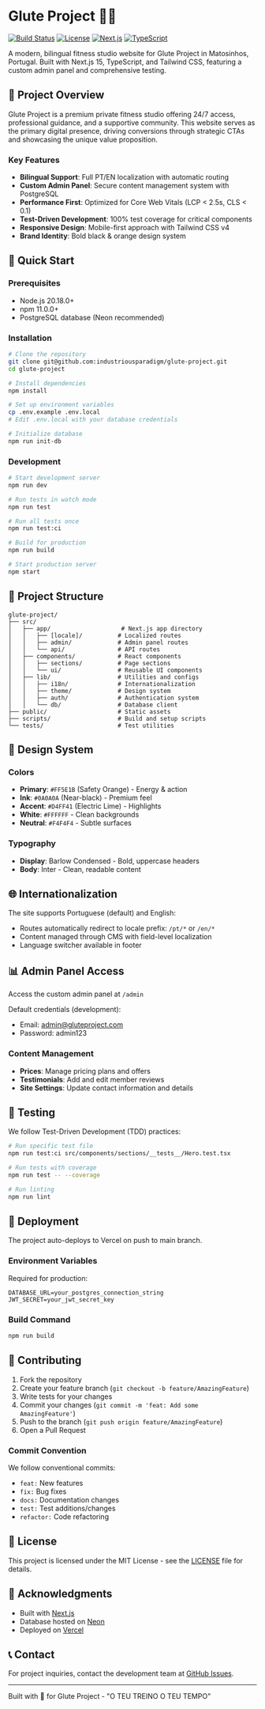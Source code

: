 # Glute Project 🏋️‍♂️

[![Build Status](https://img.shields.io/badge/build-passing-brightgreen.svg)](https://github.com/industriousparadigm/glute-project)
[![License](https://img.shields.io/badge/license-MIT-blue.svg)](LICENSE)
[![Next.js](https://img.shields.io/badge/Next.js-15.4.5-black)](https://nextjs.org/)
[![TypeScript](https://img.shields.io/badge/TypeScript-5.x-blue)](https://www.typescriptlang.org/)

A modern, bilingual fitness studio website for Glute Project in Matosinhos, Portugal. Built with Next.js 15, TypeScript, and Tailwind CSS, featuring a custom admin panel and comprehensive testing.

## 🎯 Project Overview

Glute Project is a premium private fitness studio offering 24/7 access, professional guidance, and a supportive community. This website serves as the primary digital presence, driving conversions through strategic CTAs and showcasing the unique value proposition.

### Key Features

- **Bilingual Support**: Full PT/EN localization with automatic routing
- **Custom Admin Panel**: Secure content management system with PostgreSQL
- **Performance First**: Optimized for Core Web Vitals (LCP < 2.5s, CLS < 0.1)
- **Test-Driven Development**: 100% test coverage for critical components
- **Responsive Design**: Mobile-first approach with Tailwind CSS v4
- **Brand Identity**: Bold black & orange design system

## 🚀 Quick Start

### Prerequisites

- Node.js 20.18.0+
- npm 11.0.0+
- PostgreSQL database (Neon recommended)

### Installation

```bash
# Clone the repository
git clone git@github.com:industriousparadigm/glute-project.git
cd glute-project

# Install dependencies
npm install

# Set up environment variables
cp .env.example .env.local
# Edit .env.local with your database credentials

# Initialize database
npm run init-db
```

### Development

```bash
# Start development server
npm run dev

# Run tests in watch mode
npm run test

# Run all tests once
npm run test:ci

# Build for production
npm run build

# Start production server
npm start
```

## 📁 Project Structure

```
glute-project/
├── src/
│   ├── app/                    # Next.js app directory
│   │   ├── [locale]/          # Localized routes
│   │   ├── admin/             # Admin panel routes
│   │   └── api/               # API routes
│   ├── components/            # React components
│   │   ├── sections/          # Page sections
│   │   └── ui/                # Reusable UI components
│   ├── lib/                   # Utilities and configs
│   │   ├── i18n/              # Internationalization
│   │   ├── theme/             # Design system
│   │   ├── auth/              # Authentication system
│   │   └── db/                # Database client
├── public/                    # Static assets
├── scripts/                   # Build and setup scripts
└── tests/                     # Test utilities
```

## 🎨 Design System

### Colors

- **Primary**: `#FF5E1B` (Safety Orange) - Energy & action
- **Ink**: `#0A0A0A` (Near-black) - Premium feel
- **Accent**: `#D4FF41` (Electric Lime) - Highlights
- **White**: `#FFFFFF` - Clean backgrounds
- **Neutral**: `#F4F4F4` - Subtle surfaces

### Typography

- **Display**: Barlow Condensed - Bold, uppercase headers
- **Body**: Inter - Clean, readable content

## 🌐 Internationalization

The site supports Portuguese (default) and English:

- Routes automatically redirect to locale prefix: `/pt/*` or `/en/*`
- Content managed through CMS with field-level localization
- Language switcher available in footer

## 📊 Admin Panel Access

Access the custom admin panel at `/admin`

Default credentials (development):
- Email: admin@gluteproject.com
- Password: admin123

### Content Management

- **Prices**: Manage pricing plans and offers
- **Testimonials**: Add and edit member reviews
- **Site Settings**: Update contact information and details

## 🧪 Testing

We follow Test-Driven Development (TDD) practices:

```bash
# Run specific test file
npm run test:ci src/components/sections/__tests__/Hero.test.tsx

# Run tests with coverage
npm run test -- --coverage

# Run linting
npm run lint
```

## 🚢 Deployment

The project auto-deploys to Vercel on push to main branch.

### Environment Variables

Required for production:
```env
DATABASE_URL=your_postgres_connection_string
JWT_SECRET=your_jwt_secret_key
```

### Build Command

```bash
npm run build
```

## 🤝 Contributing

1. Fork the repository
2. Create your feature branch (`git checkout -b feature/AmazingFeature`)
3. Write tests for your changes
4. Commit your changes (`git commit -m 'feat: Add some AmazingFeature'`)
5. Push to the branch (`git push origin feature/AmazingFeature`)
6. Open a Pull Request

### Commit Convention

We follow conventional commits:
- `feat:` New features
- `fix:` Bug fixes
- `docs:` Documentation changes
- `test:` Test additions/changes
- `refactor:` Code refactoring

## 📄 License

This project is licensed under the MIT License - see the [LICENSE](LICENSE) file for details.

## 🙏 Acknowledgments

- Built with [Next.js](https://nextjs.org/)
- Database hosted on [Neon](https://neon.tech/)
- Deployed on [Vercel](https://vercel.com/)

## 📞 Contact

For project inquiries, contact the development team at [GitHub Issues](https://github.com/industriousparadigm/glute-project/issues).

---

Built with 💪 for Glute Project - "O TEU TREINO O TEU TEMPO"